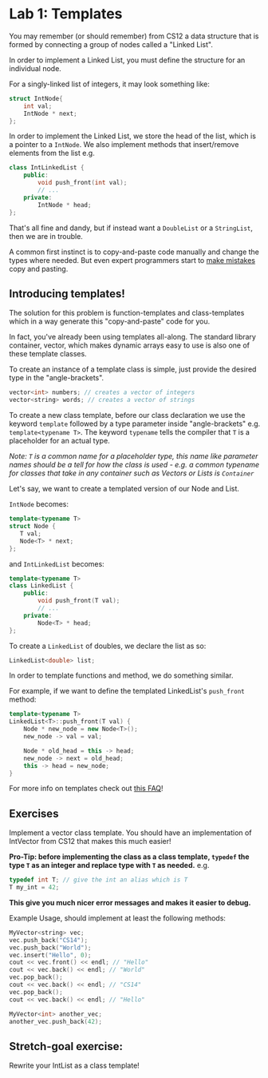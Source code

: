 Lab 1: Templates
================
You may remember (or should remember) from CS12 a data structure
that is formed by connecting a group of nodes called a "Linked List".

In order to implement a Linked List, you must define the structure
for an individual node. 

For a singly-linked list of integers, it may look something like:
```cpp
struct IntNode{
    int val;
    IntNode * next;
};
```
In order to implement the Linked List, we store the head of the list,
which is a pointer to a `IntNode`. We also implement methods that
insert/remove elements from the list
e.g.
```cpp
class IntLinkedList {
    public:
        void push_front(int val);
        // ...
    private:
        IntNode * head;
};
```

That's all fine and dandy, but if instead want a `DoubleList` or a
`StringList`, then we are in trouble. 

A common first instinct is to copy-and-paste code manually 
and change the types where needed. But even expert programmers 
start to [make mistakes](http://www.viva64.com/en/b/0260/print/)
copy and pasting.

Introducing templates!
---------------------
The solution for this problem is function-templates and class-templates which in a way generate this "copy-and-paste" code for you.

In fact, you've already been using templates all-along. The standard
library container, vector, which makes dynamic arrays easy to use is
also one of these template classes.

To create an instance of a template class is simple, just provide the
desired type in the "angle-brackets".

```cpp
vector<int> numbers; // creates a vector of integers
vector<string> words; // creates a vector of strings
```

To create a new class template, before our class declaration we use the keyword `template` followed by a type parameter inside "angle-brackets"
e.g. `template<typename T>`. The keyword `typename` tells the compiler
that `T` is a placeholder for an actual type. 

*Note: `T` is a common name for a placeholder type, this name like parameter names should be a tell for how the class is used - e.g. a common typename for classes that take in any container such as Vectors or Lists is `Container`*

Let's say, we want to create a templated version of our Node and List.

`IntNode` becomes:
```cpp
template<typename T>
struct Node {
   T val;
   Node<T> * next;
};
```

and `IntLinkedList` becomes:
```cpp
template<typename T>
class LinkedList {
    public:
        void push_front(T val);
        // ...
    private:
        Node<T> * head;
};
```
To create a `LinkedList` of doubles, we declare the list as so:

```cpp
LinkedList<double> list;
```

In order to template functions and method, we do something similar.

For example, if we want to define the templated LinkedList's
`push_front` method:

```cpp
template<typename T>
LinkedList<T>::push_front(T val) {
    Node * new_node = new Node<T>();
    new_node -> val = val;

    Node * old_head = this -> head;
    new_node -> next = old_head;
    this -> head = new_node;
}
```

For more info on templates check out [this FAQ](https://isocpp.org/wiki/faq/templates#overview-templates)!

Exercises
---------
Implement a vector class template. You should have an implementation of IntVector from CS12 that makes this much easier! 

**Pro-Tip: before implementing the class as a class template, `typedef` the type `T` as an integer and replace type with `T` as needed.**
e.g.
```cpp
typedef int T; // give the int an alias which is T
T my_int = 42;
```

**This give you much nicer error messages and makes it easier to debug.**

Example Usage, should implement at least the following methods:
```cpp
MyVector<string> vec;
vec.push_back("CS14");
vec.push_back("World");
vec.insert("Hello", 0); 
cout << vec.front() << endl; // "Hello"
cout << vec.back() << endl; // "World"
vec.pop_back();
cout << vec.back() << endl; // "CS14"
vec.pop_back();
cout << vec.back() << endl; // "Hello"

MyVector<int> another_vec;
another_vec.push_back(42);
```
Stretch-goal exercise:
---------------------
Rewrite your IntList as a class template!

